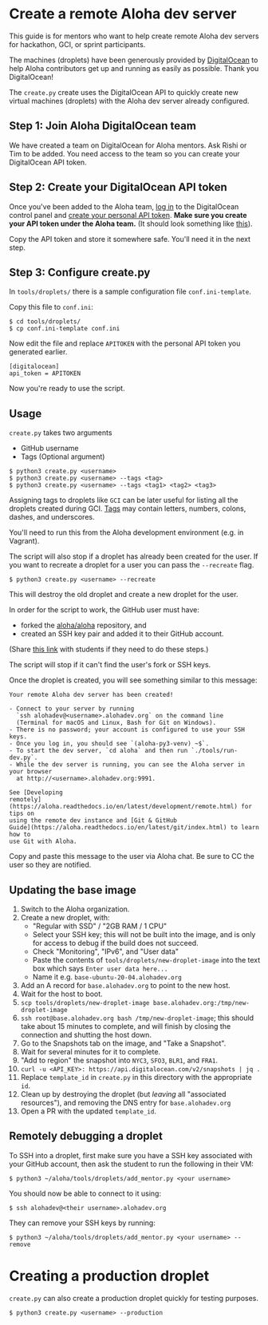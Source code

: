 # Create a remote Aloha dev server

This guide is for mentors who want to help create remote Aloha dev servers
for hackathon, GCI, or sprint participants.

The machines (droplets) have been generously provided by
[DigitalOcean](https://www.digitalocean.com/) to help Aloha contributors
get up and running as easily as possible. Thank you DigitalOcean!

The `create.py` create uses the DigitalOcean API to quickly create new virtual
machines (droplets) with the Aloha dev server already configured.

## Step 1: Join Aloha DigitalOcean team

We have created a team on DigitalOcean for Aloha mentors. Ask Rishi or Tim
to be added. You need access to the team so you can create your DigitalOcean
API token.

## Step 2: Create your DigitalOcean API token

Once you've been added to the Aloha team,
[log in](https://cloud.digitalocean.com/droplets) to the DigitalOcean control
panel and [create your personal API token][do-create-api-token]. **Make sure
you create your API token under the Aloha team.** (It should look something
like [this][image-aloha-team]).

Copy the API token and store it somewhere safe. You'll need it in the next
step.

## Step 3: Configure create.py

In `tools/droplets/` there is a sample configuration file `conf.ini-template`.

Copy this file to `conf.ini`:

```
$ cd tools/droplets/
$ cp conf.ini-template conf.ini
```

Now edit the file and replace `APITOKEN` with the personal API token you
generated earlier.

```
[digitalocean]
api_token = APITOKEN
```

Now you're ready to use the script.

## Usage

`create.py` takes two arguments

- GitHub username
- Tags (Optional argument)

```
$ python3 create.py <username>
$ python3 create.py <username> --tags <tag>
$ python3 create.py <username> --tags <tag1> <tag2> <tag3>
```

Assigning tags to droplets like `GCI` can be later useful for
listing all the droplets created during GCI.
[Tags](https://www.digitalocean.com/community/tutorials/how-to-tag-digitalocean-droplets)
may contain letters, numbers, colons, dashes, and underscores.

You'll need to run this from the Aloha development environment (e.g. in
Vagrant).

The script will also stop if a droplet has already been created for the
user. If you want to recreate a droplet for a user you can pass the
`--recreate` flag.

```
$ python3 create.py <username> --recreate
```

This will destroy the old droplet and create a new droplet for
the user.

In order for the script to work, the GitHub user must have:

- forked the [aloha/aloha][aloha-aloha] repository, and
- created an SSH key pair and added it to their GitHub account.

(Share [this link][how-to-request] with students if they need to do these
steps.)

The script will stop if it can't find the user's fork or SSH keys.

Once the droplet is created, you will see something similar to this message:

```
Your remote Aloha dev server has been created!

- Connect to your server by running
  `ssh alohadev@<username>.alohadev.org` on the command line
  (Terminal for macOS and Linux, Bash for Git on Windows).
- There is no password; your account is configured to use your SSH keys.
- Once you log in, you should see `(aloha-py3-venv) ~$`.
- To start the dev server, `cd aloha` and then run `./tools/run-dev.py`.
- While the dev server is running, you can see the Aloha server in your browser
  at http://<username>.alohadev.org:9991.

See [Developing
remotely](https://aloha.readthedocs.io/en/latest/development/remote.html) for tips on
using the remote dev instance and [Git & GitHub
Guide](https://aloha.readthedocs.io/en/latest/git/index.html) to learn how to
use Git with Aloha.
```

Copy and paste this message to the user via Aloha chat. Be sure to CC the user
so they are notified.

[do-create-api-token]: https://www.digitalocean.com/community/tutorials/how-to-use-the-digitalocean-api-v2#how-to-generate-a-personal-access-token
[image-aloha-team]: http://cdn.subfictional.com/dropshare/Screen-Shot-2016-11-28-10-53-24-X86JYrrOzu.png
[aloha-aloha]: https://github.com/aloha/aloha
[python-digitalocean]: https://github.com/koalalorenzo/python-digitalocean
[how-to-request]: https://aloha.readthedocs.io/en/latest/development/request-remote.html

## Updating the base image

1. Switch to the Aloha organization.
1. Create a new droplet, with:
   - "Regular with SSD" / "2GB RAM / 1 CPU"
   - Select your SSH key; this will not be built into the image, and
     is only for access to debug if the build does not succeed.
   - Check "Monitoring", "IPv6", and "User data"
   - Paste the contents of `tools/droplets/new-droplet-image` into the
     text box which says `Enter user data here...`
   - Name it e.g. `base-ubuntu-20-04.alohadev.org`
1. Add an A record for `base.alohadev.org` to point to the new host.
1. Wait for the host to boot.
1. `scp tools/droplets/new-droplet-image base.alohadev.org:/tmp/new-droplet-image`
1. `ssh root@base.alohadev.org bash /tmp/new-droplet-image`; this
   should take about 15 minutes to complete, and will finish by
   closing the connection and shutting the host down.
1. Go to the Snapshots tab on the image, and "Take a Snapshot".
1. Wait for several minutes for it to complete.
1. "Add to region" the snapshot into `NYC3`, `SFO3`, `BLR1`, and `FRA1`.
1. `curl -u <API_KEY>: https://api.digitalocean.com/v2/snapshots | jq .`
1. Replace `template_id` in `create.py` in this directory with the
   appropriate `id`.
1. Clean up by destroying the droplet (but _leaving_ all "associated
   resources"), and removing the DNS entry for `base.alohadev.org`
1. Open a PR with the updated `template_id`.

## Remotely debugging a droplet

To SSH into a droplet, first make sure you have a SSH key associated with your
GitHub account, then ask the student to run the following in their
VM:

```
$ python3 ~/aloha/tools/droplets/add_mentor.py <your username>
```

You should now be able to connect to it using:

```
$ ssh alohadev@<their username>.alohadev.org
```

They can remove your SSH keys by running:

```
$ python3 ~/aloha/tools/droplets/add_mentor.py <your username> --remove
```

# Creating a production droplet

`create.py` can also create a production droplet quickly for testing purposes.

```
$ python3 create.py <username> --production
```
